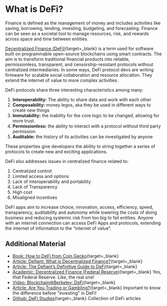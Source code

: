 # What is DeFi?

Finance is defined as the management of money and includes activities like saving, borrowing, lending, investing, budgeting, and forecasting. Finance can be seen as a societal tool to manage resources, risk, and rewards across space and time between entities.

[Decentralized Finance (DeFi)](https://ethereum.org/hr/defi/){target=\_blank} is a term used for software built on programmable open-source blockchains using smart contracts. The aim is to transform traditional financial products into reliable, permissionless, transparent, and censorship-resistant protocols without centralized intermediaries. In some ways, DeFi protocol devs are writing firmware for scalable social collaboration and resource allocation. They extend the internet of value to more complex activities.

DeFi protocols share three interesting characteristics among many:

1. **Interoperability:** The ability to share data and work with each other
2. **Composability:** money legos, aka they be used in different ways to create new things
3. **Immutability:** the inability for the core logic to be changed, allowing for more trust.
4. **Permissionless:** the ability to interact with a protocol without third party permission
5. **Auditable:** the history of its activities can be investigated by anyone

These properties give developers the ability to string together a series of protocols to create new and exciting applications.

DeFi also addresses issues in centralized finance related to:

1. Centralized control
2. Limited access and options
3. Lack of interoperability and portability
4. Lack of Transparency
5. High cost
6. Misaligned incentives

DeFi apps aim to increase choice, innovation, access, efficiency, speed, transparency, auditability and autonomy while lowering the costs of doing business and reducing systemic risk from too big to fail entities. Anyone with an internet connection can access DeFi Apps and protocols, extending the internet of information to the “internet of value”.

## Additional Material
- [Book: How to DeFi from Coin Gecko](https://drive.google.com/drive/folders/10DawFUWJeE9Q7bnT7neaDrYNr67RuaMe){target=_blank}
- [Article: Defiant: What is Decentralized Finance?](https://thedefiant.io/what-is-decentralized-finance/){target=_blank}
- [Article: The Defiant’s Definitive Guide to DeFi](https://newsletter.thedefiant.io/p/the-defiants-definitive-guide-to){target=_blank}
- [Academic: Decentralized Finance (Federal Reserve)](https://research.stlouisfed.org/publications/review/2021/02/05/decentralized-finance-on-blockchain-and-smart-contract-based-financial-markets){target=_blank} Yes, *that* Federal Reserve. Like, the real one!
- [Video: Blockchain@Berkeley: DeFi](https://www.youtube.com/watch?v=9UkjSVbBONs){target=_blank}
- [Article: Are You Trading or Gambling?](https://investinglessons.substack.com/p/are-you-trading-or-gambling){target=_blank} Important to know the difference before "investing" in DeFi!
- [Github: DeFi Studies](https://github.com/baraldor/defi/blob/main/README.md){target=_blank} Collection of DeFi articles